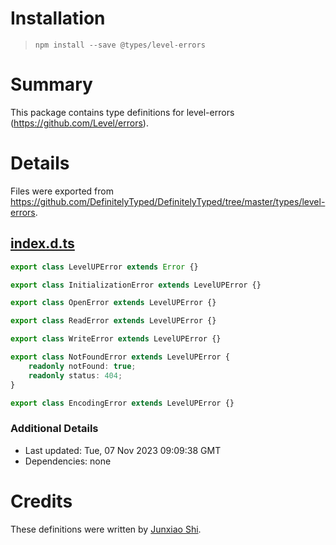 # Installation
> `npm install --save @types/level-errors`

# Summary
This package contains type definitions for level-errors (https://github.com/Level/errors).

# Details
Files were exported from https://github.com/DefinitelyTyped/DefinitelyTyped/tree/master/types/level-errors.
## [index.d.ts](https://github.com/DefinitelyTyped/DefinitelyTyped/tree/master/types/level-errors/index.d.ts)
````ts
export class LevelUPError extends Error {}

export class InitializationError extends LevelUPError {}

export class OpenError extends LevelUPError {}

export class ReadError extends LevelUPError {}

export class WriteError extends LevelUPError {}

export class NotFoundError extends LevelUPError {
    readonly notFound: true;
    readonly status: 404;
}

export class EncodingError extends LevelUPError {}

````

### Additional Details
 * Last updated: Tue, 07 Nov 2023 09:09:38 GMT
 * Dependencies: none

# Credits
These definitions were written by [Junxiao Shi](https://github.com/yoursunny).
